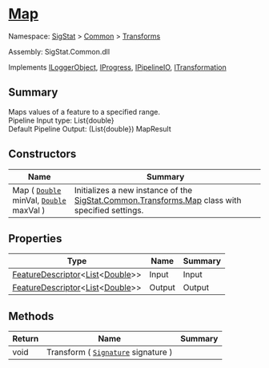 # [Map](./Map.md)

Namespace: [SigStat]() > [Common](./../README.md) > [Transforms](./README.md)

Assembly: SigStat.Common.dll

Implements [ILoggerObject](./../ILoggerObject.md), [IProgress](./../Helpers/IProgress.md), [IPipelineIO](./../Pipeline/IPipelineIO.md), [ITransformation](./../ITransformation.md)

## Summary
Maps values of a feature to a specified range.  <br>Pipeline Input type: List{double}<br>Default Pipeline Output: (List{double}) MapResult

## Constructors

| Name | Summary | 
| --- | --- | 
| Map ( [`Double`](https://docs.microsoft.com/en-us/dotnet/api/System.Double) minVal, [`Double`](https://docs.microsoft.com/en-us/dotnet/api/System.Double) maxVal ) | Initializes a new instance of the [SigStat.Common.Transforms.Map](../SigStat/Common/Transforms/Map.md) class with specified settings. | 


## Properties

| Type | Name | Summary | 
| --- | --- | --- | 
| [FeatureDescriptor](./../FeatureDescriptor-1.md)\<[List](https://docs.microsoft.com/en-us/dotnet/api/System.Collections.Generic.List-1)\<[Double](https://docs.microsoft.com/en-us/dotnet/api/System.Double)>> | Input | Input | 
| [FeatureDescriptor](./../FeatureDescriptor-1.md)\<[List](https://docs.microsoft.com/en-us/dotnet/api/System.Collections.Generic.List-1)\<[Double](https://docs.microsoft.com/en-us/dotnet/api/System.Double)>> | Output | Output | 


## Methods

| Return | Name | Summary | 
| --- | --- | --- | 
| void | Transform ( [`Signature`](./../Signature.md) signature ) |  | 


